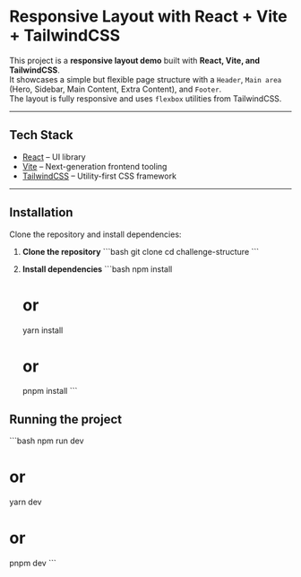 # Responsive Layout with React + Vite + TailwindCSS

This project is a **responsive layout demo** built with **React, Vite, and TailwindCSS**.  
It showcases a simple but flexible page structure with a `Header`, `Main area` (Hero, Sidebar, Main Content, Extra Content), and `Footer`.  
The layout is fully responsive and uses `flexbox` utilities from TailwindCSS.

---

## Tech Stack

- [React](https://react.dev/) – UI library  
- [Vite](https://vitejs.dev/) – Next-generation frontend tooling  
- [TailwindCSS](https://tailwindcss.com/) – Utility-first CSS framework  

---

## Installation

Clone the repository and install dependencies:

1. **Clone the repository**
   \`\`\`bash
   git clone <repository-url>
   cd challenge-structure
   \`\`\`

2. **Install dependencies**
   \`\`\`bash
   npm install
   # or
   yarn install
   # or
   pnpm install
   \`\`\`

##  Running the project

\`\`\`bash
npm run dev
# or
yarn dev
# or
pnpm dev
\`\`\`